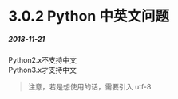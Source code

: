 # 3.0.2 Python 中英文问题

<a name="5ku5be"></a>
##### [](#5ku5be)2018-11-21
Python2.x不支持中文<br />Python3.x才支持中文

> 注意，若是想使用的话，需要引入 utf-8





